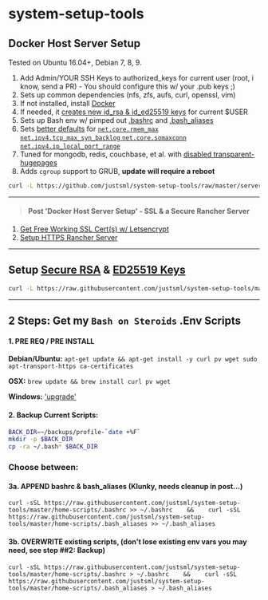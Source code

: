# system-setup-tools

## Docker Host Server Setup
Tested on Ubuntu 16.04+, Debian 7, 8, 9.

1. Add Admin/YOUR SSH Keys to authorized_keys for current user (root, i know, send a PR) - You should configure this w/ your .pub keys ;) 
1. Sets up common dependencies (nfs, zfs, aufs, curl, openssl, vim)
1. If not installed, install [Docker](https://www.docker.com)
1. If needed, it [creates new id_rsa & id_ed25519 keys](https://github.com/justsml/system-setup-tools/blob/master/README.md#setup-secure-rsa--ed25519-keys) for current $USER
1. Sets up Bash env w/ pimped out [.bashrc](https://raw.githubusercontent.com/justsml/system-setup-tools/master/home-scripts/.bashrc) and [.bash_aliases](https://raw.githubusercontent.com/justsml/system-setup-tools/master/home-scripts/.bash_aliases)
1. Sets [better defaults](https://russ.garrett.co.uk/2009/01/01/linux-kernel-tuning/) for [`net.core.rmem_max` `net.ipv4.tcp_max_syn_backlog` `net.core.somaxconn` `net.ipv4.ip_local_port_range`](https://tweaked.io/guide/kernel/)
1. Tuned for mongodb, redis, couchbase, et al. with [disabled transparent-hugepages](https://docs.mongodb.com/manual/tutorial/transparent-huge-pages/)
1. Adds `cgroup` support to GRUB, **update will require a reboot**

```sh
curl -L https://github.com/justsml/system-setup-tools/raw/master/server-setup-2016.sh | bash
```

--------------------------------

> #### Post 'Docker Host Server Setup' - SSL & a Secure Rancher Server

1. [Get Free Working SSL Cert(s) w/ Letsencrypt](https://github.com/justsml/system-setup-tools/blob/master/letsencrypt-docker.sh) 
1. [Setup HTTPS Rancher Server](https://github.com/justsml/ssl-proxy#example-for-a-rancher-server)

--------------------------------


## Setup [Secure RSA](https://github.com/justsml/system-setup-tools/blob/master/modules/ssh-key-generator.sh#L45) & [ED25519 Keys](https://github.com/justsml/system-setup-tools/blob/master/modules/ssh-key-generator.sh#L37)

```sh
curl -L https://raw.githubusercontent.com/justsml/system-setup-tools/master/modules/ssh-key-generator.sh | bash
```

--------------------------------

## 2 Steps: Get my `Bash on Steroids` .Env Scripts

#### 1. PRE REQ / PRE INSTALL

**Debian/Ubuntu:**
`apt-get update && apt-get install -y curl pv wget sudo apt-transport-https ca-certificates`

**OSX:**
`brew update && brew install curl pv wget`

**Windows:**
['upgrade'](https://google.com/search?q=install+ubuntu)

#### 2. Backup Current Scripts:

```sh
BACK_DIR=~/backups/profile-`date +%F`
mkdir -p $BACK_DIR
cp -ra ~/.bash* $BACK_DIR
```

### Choose between:

#### 3a. APPEND bashrc & bash_aliases (Klunky, needs cleanup in post...) 
`curl -sSL https://raw.githubusercontent.com/justsml/system-setup-tools/master/home-scripts/.bashrc >> ~/.bashrc    &&    curl -sSL https://raw.githubusercontent.com/justsml/system-setup-tools/master/home-scripts/.bash_aliases >> ~/.bash_aliases`
#### 3b. OVERWRITE existing scripts, (don't lose existing env vars you may need, see step ##2: Backup)
`curl -sSL https://raw.githubusercontent.com/justsml/system-setup-tools/master/home-scripts/.bashrc > ~/.bashrc    &&    curl -sSL https://raw.githubusercontent.com/justsml/system-setup-tools/master/home-scripts/.bash_aliases > ~/.bash_aliases`

